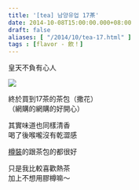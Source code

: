 ```yaml
---
title: '[tea] 남양유업 17茶'
date: 2014-10-08T15:00:00.000+08:00
draft: false
aliases: [ "/2014/10/tea-17.html" ]
tags : [flavor - 飲！]
---
```


皇天不負有心人  

![](/images/seventeenteabag.jpg)

終於買到17茶的茶包（撒花）  
（網購的網購的好開心）

其實味道也同樣清香  
喝了後喉嚨沒有乾澀感

  

[樽裝](https://hidie.net/seventeenteapot/)的跟茶包的都很好

只是我比較喜歡熱茶  
加上不想用膠樽嘛～
